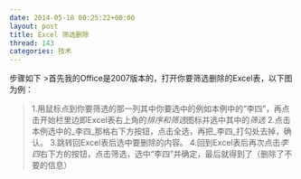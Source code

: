 ```yaml
---
date: 2014-05-18 00:25:22+00:00
layout: post
title: Excel 筛选删除
thread: 143
categories: 技术
---
```

步骤如下  >首先我的Office是2007版本的，打开你要筛选删除的Excel表，以下图为例：
> 1.用鼠标点到你要筛选的那一列其中你要选中的例如本例中的“李四”，再点击开始栏里边即Excel表右上角的*排序和筛选*图标并选中其中的*筛选*
>2.点击本例选中的_李四_那格右下方按钮，点击全选，再把_李四_打勾处去掉，确认。
>3.跳转回Excel表后选中要删除的内容。
>4.回到Excel表后再次点击*李四*右下方的按钮，点击筛选，选中“李四”并确定，最后就得到了（删除了不要的信息）
